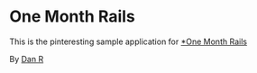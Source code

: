 # One Month Rails

This is the pinteresting sample application for 
[*One Month Rails](http://onemonthrails.com)

By [Dan R](http://nba.com)